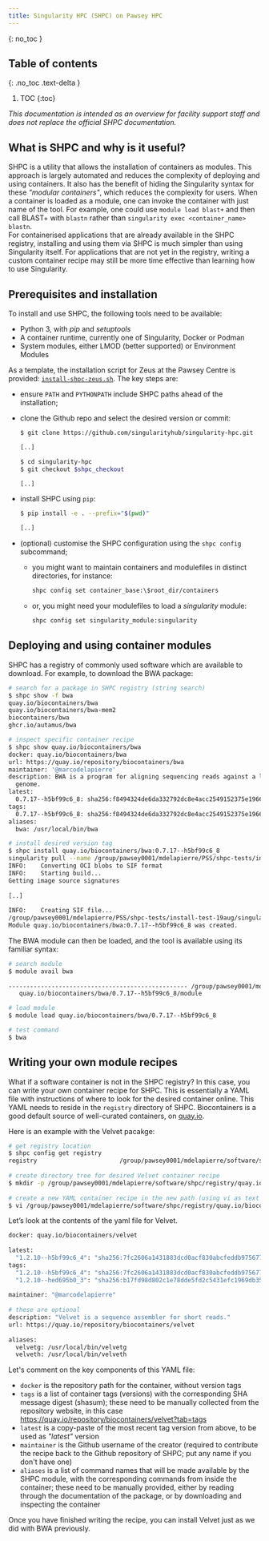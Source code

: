 ```yaml
---
title: Singularity HPC (SHPC) on Pawsey HPC
---
```

{: no_toc }


## Table of contents
{: .no_toc .text-delta }

1. TOC
{:toc}


_This documentation is intended as an overview for facility support staff and does not replace the official SHPC documentation._


## What is SHPC and why is it useful?

SHPC is a utility that allows the installation of containers as modules. This approach is largely automated and reduces the complexity of deploying and using containers. It also has the benefit of hiding the Singularity syntax for these _"modular containers"_, which reduces the complexity for users. 
When a container is loaded as a module, one can invoke the container with just name of the tool. For example, one could use `module load blast+` and then call BLAST+ with `blastn` rather than `singularity exec <container_name> blastn`.  
For containerised applications that are already available in the SHPC registry, installing and using them via SHPC is much simpler than using Singularity itself. For applications that are not yet in the registry, writing a custom container recipe may still be more time effective than learning how to use Singularity.


## Prerequisites and installation

To install and use SHPC, the following tools need to be available:
* Python 3, with _pip_ and _setuptools_
* A container runtime, currently one of Singularity, Docker or Podman
* System modules, either LMOD (better supported) or Environment Modules

As a template, the installation script for Zeus at the Pawsey Centre is provided: [`install-shpc-zeus.sh`](files/install-shpc-zeus.sh). The key steps are:

* ensure `PATH` and `PYTHONPATH` include SHPC paths ahead of the installation;

* clone the Github repo and select the desired version or commit:
  ```bash
  $ git clone https://github.com/singularityhub/singularity-hpc.git

  [..]

  $ cd singularity-hpc
  $ git checkout $shpc_checkout

  [..]
  ```

* install SHPC using `pip`:
  ```bash
  $ pip install -e . --prefix="$(pwd)"

  [..]
  ```

* (optional) customise the SHPC configuration using the `shpc config` subcommand;
  * you might want to maintain containers and modulefiles in distinct directories, for instance:
    ```bash
    shpc config set container_base:\$root_dir/containers
    ```
  * or, you might need your modulefiles to load a _singularity_ module:
    ```bash
    shpc config set singularity_module:singularity
    ```


## Deploying and using container modules

SHPC has a registry of commonly used software which are available to download. For example, to download the BWA package:

```bash
# search for a package in SHPC registry (string search)
$ shpc show -f bwa
quay.io/biocontainers/bwa
quay.io/biocontainers/bwa-mem2
biocontainers/bwa
ghcr.io/autamus/bwa

# inspect specific container recipe
$ shpc show quay.io/biocontainers/bwa
docker: quay.io/biocontainers/bwa
url: https://quay.io/repository/biocontainers/bwa
maintainer: '@marcodelapierre'
description: BWA is a program for aligning sequencing reads against a large reference
  genome.
latest:
  0.7.17--h5bf99c6_8: sha256:f8494324de6da332792dc8e4acc2549152375e1966c96163087d6ff6d42ff48c
tags:
  0.7.17--h5bf99c6_8: sha256:f8494324de6da332792dc8e4acc2549152375e1966c96163087d6ff6d42ff48c
aliases:
  bwa: /usr/local/bin/bwa

# install desired version tag
$ shpc install quay.io/biocontainers/bwa:0.7.17--h5bf99c6_8
singularity pull --name /group/pawsey0001/mdelapierre/PSS/shpc-tests/install-test-19aug/singularity-hpc/containers/quay.io/biocontainers/bwa/0.7.17--h5bf99c6_8/quay.io-biocontainers-bwa-0.7.17--h5bf99c6_8-sha256:f8494324de6da332792dc8e4acc2549152375e1966c96163087d6ff6d42ff48c.sif docker://quay.io/biocontainers/bwa@sha256:f8494324de6da332792dc8e4acc2549152375e1966c96163087d6ff6d42ff48c
INFO:    Converting OCI blobs to SIF format
INFO:    Starting build...
Getting image source signatures
 
[..]
 
INFO:    Creating SIF file...
/group/pawsey0001/mdelapierre/PSS/shpc-tests/install-test-19aug/singularity-hpc/containers/quay.io/biocontainers/bwa/0.7.17--h5bf99c6_8/quay.io-biocontainers-bwa-0.7.17--h5bf99c6_8-sha256:f8494324de6da332792dc8e4acc2549152375e1966c96163087d6ff6d42ff48c.sif
Module quay.io/biocontainers/bwa:0.7.17--h5bf99c6_8 was created.
```

The BWA module can then be loaded, and the tool is available using its familiar syntax:

```bash
# search module
$ module avail bwa
 
-------------------------------------------------- /group/pawsey0001/mdelapierre/PSS/shpc-tests/install-test-19aug/singularity-hpc/modules ---------------------------------------------------
   quay.io/biocontainers/bwa/0.7.17--h5bf99c6_8/module

# load module
$ module load quay.io/biocontainers/bwa/0.7.17--h5bf99c6_8

# test command
$ bwa
```


## Writing your own module recipes

What if a software container is not in the SHPC registry? In this case, you can write your own container recipe for SHPC. This is essentially a YAML file with instructions of where to look for the desired container online. This YAML needs to reside in the `registry` directory of SHPC. Biocontainers is a good default source of well-curated containers, on [quay.io](https://quay.io). 

Here is an example with the Velvet pacakge:

```bash
# get registry location
$ shpc config get registry
registry                       /group/pawsey0001/mdelapierre/software/shpc/registry
 
# create directory tree for desired Velvet container recipe
$ mkdir -p /group/pawsey0001/mdelapierre/software/shpc/registry/quay.io/biocontainers/velvet
 
# create a new YAML container recipe in the new path (using vi as text editor here)
$ vi /group/pawsey0001/mdelapierre/software/shpc/registry/quay.io/biocontainers/velvet/container.yaml
```

Let’s look at the contents of the yaml file for Velvet.

```bash
docker: quay.io/biocontainers/velvet
 
latest:
  "1.2.10--h5bf99c6_4": "sha256:7fc2606a1431883dcd0acf830abcfeddb975677733d110a085da0f07782f5a27"
tags:
  "1.2.10--h5bf99c6_4": "sha256:7fc2606a1431883dcd0acf830abcfeddb975677733d110a085da0f07782f5a27"
  "1.2.10--hed695b0_3": "sha256:b17fd98d802c1e78dde5fd2c5431efc1969db35a279f3a5ca7afcb46efc66e4a"
 
maintainer: "@marcodelapierre"
 
# these are optional
description: "Velvet is a sequence assembler for short reads."
url: https://quay.io/repository/biocontainers/velvet
 
aliases:
  velvetg: /usr/local/bin/velvetg
  velveth: /usr/local/bin/velveth
```

Let's comment on the key components of this YAML file:
* `docker` is the repository path for the container, without version tags
* `tags` is a list of container tags (versions) with the corresponding SHA message digest (shasum); these need to be manually collected from the repository website, in this case https://quay.io/repository/biocontainers/velvet?tab=tags 
* `latest` is a copy-paste of the most recent tag version from above, to be used as _"latest"_ version
* `maintainer` is the Github username of the creator (required to contribute the recipe back to the Github repository of SHPC; put any name if you don't have one)
* `aliases` is a list of command names that will be made available by the SHPC module, with the corresponding commands from inside the container; these need to be manually provided, either by reading through the documentation of the package, or by downloading and inspecting the container

Once you have finished writing the recipe, you can install Velvet just as we did with BWA previously. 
